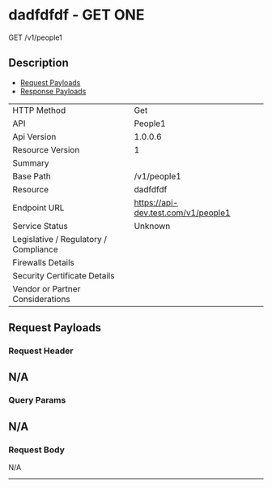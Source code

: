 # dadfdfdf - GET ONE

GET /v1/people1

## Description



* [Request Payloads](#request-payloads)
* [Response Payloads](#response-payloads)

|                                       |                                                 |
| ------------------------------------- | ----------------------------------------------- |
| HTTP Method                           | Get                                         |
| API                                   | People1                                           |
| Api Version                           | 1.0.0.6                                         |
| Resource Version                      | 1                                               |
| Summary                               |                                       |
| Base Path                             | /v1/people1                                     |
| Resource                              | dadfdfdf                                      |
| Endpoint URL                          | https://api-dev.test.com/v1/people1              |
| Service Status                        | Unknown                                         |
| Legislative / Regulatory / Compliance |                                             |
| Firewalls Details                     |                                              |
| Security Certificate Details          |                                              |
| Vendor or Partner Considerations      |                                             |

## Request Payloads

### Request Header


N/A
---

### Query Params


N/A
---

### Request Body

N/A

---
